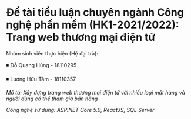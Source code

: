 # Đề tài tiểu luận chuyên ngành Công nghệ phần mềm (HK1-2021/2022): Trang web thương mại điện tử
Nhóm sinh viên thực hiện (Hệ đại trà):

◾ Đỗ Quang Hùng - 18110295

◾ Lương Hữu Tâm - 18110357

*Mô tả: Xây dựng trang web thương mại điện tử với nhiều loại mặt hàng và người dùng có thể tham gia bán hàng*

*Công nghệ sử dụng: ASP.NET Core 5.0, ReactJS, SQL Server*
